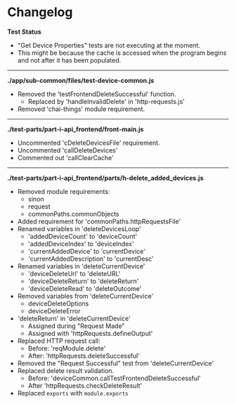 # Changelog

**Test Status**
* "Get Device Properties" tests are not executing at the moment.
* This might be because the cache is accessed when the program begins and not after it has been populated.

---

**./app/sub-common/files/test-device-common.js**
* Removed the 'testFrontendDeleteSuccessful' function.
	* Replaced by 'handleInvalidDelete' in 'http-requests.js'
* Removed 'chai-things' module requirement.

---

**./test-parts/part-i-api_frontend/front-main.js**
* Uncommented 'cDeleteDevicesFile' requirement.
* Uncommented 'callDeleteDevices'
* Commented out 'callClearCache'

---

**./test-parts/part-i-api_frontend/parts/h-delete_added_devices.js**
* Removed module requirements:
	* sinon
	* request
	* commonPaths.commonObjects
* Added requirement for 'commonPaths.httpRequestsFile'
* Renamed variables in 'deleteDevicesLoop'
	* 'addedDeviceCount' to 'deviceCount'
	* 'addedDeviceIndex' to 'deviceIndex'
	* 'currentAddedDevice' to 'currentDevice'
	* 'currentAddedDescription' to 'currentDesc'
* Renamed variables in 'deleteCurrentDevice'
	* 'deviceDeleteUrl' to 'deleteURL'
	* 'deviceDeleteReturn' to 'deleteReturn'
	* 'deviceDeleteRead' to 'deleteOutcome'
* Removed variables from 'deleteCurrentDevice'
	* deviceDeleteOptions
	* deviceDeleteError
* 'deleteReturn' in 'deleteCurrentDevice'
	* Assigned during "Request Made"
	* Assigned with 'httpRequests.defineOutput'
* Replaced HTTP request call:
	* Before: 'reqModule.delete'
	* After: 'httpRequests.deleteSuccessful'
* Removed the "Request Successful" test from 'deleteCurrentDevice'
* Replaced delete result validation.
	* Before: 'deviceCommon.callTestFrontendDeleteSuccessful'
	* After 'httpRequests.checkDeleteResult'
* Replaced `exports` with `module.exports`
